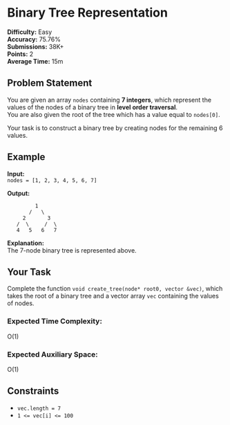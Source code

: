 # Binary Tree Representation

**Difficulty:** Easy  
**Accuracy:** 75.76%  
**Submissions:** 38K+  
**Points:** 2  
**Average Time:** 15m  

## Problem Statement

You are given an array `nodes` containing **7 integers**, which represent the values of the nodes of a binary tree in **level order traversal**.  
You are also given the root of the tree which has a value equal to `nodes[0]`.

Your task is to construct a binary tree by creating nodes for the remaining 6 values.

## Example

**Input:**  
`nodes = [1, 2, 3, 4, 5, 6, 7]`  

**Output:**  
```
         1
       /   \
     2       3
   /  \     /  \
   4   5   6   7
```

**Explanation:**  
The 7-node binary tree is represented above.

## Your Task

Complete the function `void create_tree(node* root0, vector &vec)`, which takes the root of a binary tree and a vector array `vec` containing the values of nodes.

### Expected Time Complexity:  
O(1)

### Expected Auxiliary Space:  
O(1)

## Constraints

- `vec.length = 7`
- `1 <= vec[i] <= 100`